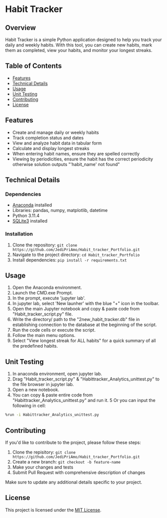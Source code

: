 # Habit Tracker 
## Overview
Habit Tracker is a simple Python application designed to help you track your daily and weekly habits. With this tool, you can create new habits, mark them as completed, view your habits, and monitor your longest streaks.

## Table of Contents

- [Features](#features)
- [Technical Details](#technical-details)
- [Usage](#usage)
- [Unit Testing](#unit-testing)
- [Contributing](#contributing)
- [License](#license)

## Features

- Create and manage daily or weekly habits
- Track completion status and dates
- View and analyze habit data in tabular form
- Calculate and display longest streaks
- When entering habit names, ensure they are spelled correctly
- Viewing by periodicities, ensure the habit has the correct periodicity otherwise solution outputs "'habit_name' not found"

## Technical Details

### Dependencies
- [Anaconda](https://www.anaconda.com/products/distribution) installed
- Libraries: pandas, numpy, matplotlib, datetime
- Python 3.11.4
- [SQLite3](https://www.sqlite.org/index.html) installed

### Installation

1. Clone the repository: `git clone https://github.com/JediPriAmo/Habit_tracker_Portfolio.git`
2. Navigate to the project directory: `cd Habit_tracker_Portfolio`
3. Install dependencies: `pip install -r requirements.txt`

## Usage
1. Open the Anaconda environment.
2. Launch the CMD.exe Prompt.
3. In the prompt, execute 'jupyter lab'.
4. In jupyter lab, select 'New launher' with the blue "+" icon in the toolbar.
5. Open the main Jupyter notebook and copy & paste code from "Habit_tracker_script.py" file.
6. Write the directory/ path to the "2new_habit_tracker.db" file in establishing connection to the database at the beginning of the script.
7. Run the code cells or execute the script.
8. Follow the main menu options.
9. Select "View longest streak for ALL habits" for a quick summary of all the predefined habits.

## Unit Testing
1. In anaconda environment, open jupyter lab.
2. Drag "Habit_tracker_script.py" & "Habittracker_Analytics_unittest.py" to the file browser in jupyter lab.
3. Open a new notebook.
4. You can copy & paste entire code from "Habittracker_Analytics_unittest.py" and run it.
5 Or you can input the following in cell:

```bash
%run -i Habittracker_Analytics_unittest.py
```
## Contributing

If you'd like to contribute to the project, please follow these steps:

1. Clone the repisitory: `git clone https://github.com/JediPriAmo/Habit_tracker_Portfolio.git` 
2. Create a new branch: `git checkout -b feature-name`
3. Make your changes and tests
4. Submit Pull Request with comprehensive description of changes

Make sure to update any additional details specific to your project.

## License

This project is licensed under the [MIT License](LICENSE).
